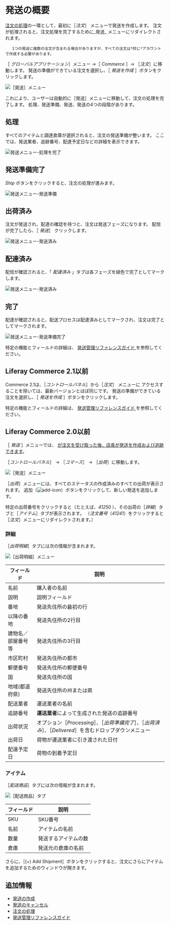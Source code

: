 # 発送の概要

[注文の処理](../orders/processing-an-order.md)の一環として、最初に［_注文_］ メニューで発送を作成します。 注文が処理されると、注文処理を完了するために_発送_ メニューにリダイレクトされます。

```note::
   1つの発送に複数の注文が含まれる場合がありますが、すべての注文は*同じ*アカウントで作成する必要があります。
```

［ _グローバルアプリケーション_］メニュー →［ _Commerce_ ］→ ［_注文_］に移動します。 発送の準備ができている注文を選択し、［ _発送を作成_ ］ボタンをクリックします。

![［発送］メニュー](./introduction-to-shipments/images/04.png)

これにより、ユーザーは自動的に［発送］メニューに移動して、注文の処理を完了します。 処理、発送準備、発送、発送の4つの段階があります。

## 処理

すべてのアイテムと調達倉庫が選択されると、注文の発送準備が整います。 ここでは、発送業者、追跡番号、配達予定日などの詳細を表示できます。

![発送メニュー-処理を完了](./introduction-to-shipments/images/05.png)

## 発送準備完了

 _Ship_ ボタンをクリックすると、注文の処理が進みます。

![発送メニュー-発送準備](./introduction-to-shipments/images/06.png)

## 出荷済み

注文が発送され、配達の確認を待つと、注文は発送フェーズになります。 配信が完了したら、［ _発送_］ クリックします。

![発送メニュー-発送済み](./introduction-to-shipments/images/08.png)

## 配達済み

配信が確認されると、「 _配達済み_ 」タブは各フェーズを緑色で完了としてマークします。

![発送メニュー-発送済み](./introduction-to-shipments/images/09.png)

## 完了

配達が確認されると、配送プロセスは配達済みとしてマークされ、注文は完了としてマークされます。

![発送メニュー-発送準備完了](./introduction-to-shipments/images/07.png)

特定の機能とフィールドの詳細は、 [発送管理リファレンスガイド ](./shipments-management-reference-guide.md) を参照してください。

## Liferay Commerce 2.1以前

Commerce 2.1は、［_コントロールパネル_］から［_注文_］ メニューに アクセスすることを除いては、最新バージョンとほぼ同じです。 発送の準備ができている注文を選択し、［ _発送を作成_ ］ボタンをクリックします。

特定の機能とフィールドの詳細は、 [発送管理リファレンスガイド ](./shipments-management-reference-guide.md) を参照してください。

## Liferay Commerce 2.0以前

［ _発送_ ］メニューでは、 [が注文を受け取った後、店長が発送を作成および追跡できます](../orders/processing-an-order.md#commerce-2-0-and-below)。

［_コントロールパネル_］ → ［_コマース_］ → ［_出荷_］に移動します。

![［発送］メニュー](./introduction-to-shipments/images/01.png)

［_出荷_］メニューには、すべてのステータスの作成済みのすべての出荷が表示されます。 追加（![add-icon](../../images/icon-add.png)）ボタンをクリックして、新しい発送を追加します。

特定の出荷番号をクリックすると（たとえば、_41250_ ）、その出荷の［_詳細_］タブと［_アイテム_］タブが表示されます。 （_注文番号_（_41241_）をクリックすると［_注文_］メニューにリダイレクトされます。）

### 詳細

［_出荷明細_］タブには次の情報が含まれます。

![［出荷明細］メニュー](./introduction-to-shipments/images/02.png)

| フィールド     | 説明                                                                  |
| --------- | ------------------------------------------------------------------- |
| 名前        | 購入者の名前                                                              |
| 説明        | 説明フィールド                                                             |
| 番地        | 発送先住所の最初の行                                                          |
| 以降の番地     | 発送先住所の2行目                                                           |
| 建物名／部屋番号等 | 発送先住所の3行目                                                           |
| 市区町村      | 発送先住所の都市                                                            |
| 郵便番号      | 発送先住所の郵便番号                                                          |
| 国         | 発送先住所の国                                                             |
| 地域(都道府県)  | 発送先住所の州または県                                                         |
| 配送業者      | 運送業者の名前                                                             |
| 追跡番号      | **運送業者**によって生成された発送の追跡番号                                            |
| 出荷状況      | オプション［_Processing_］、［_出荷準備完了_］、［_出荷済み_］、［_Delivered_］を含むドロップダウンメニュー |
| 出荷日       | 荷物が運送業者に引き渡された日付                                                    |
| 配達予定日     | 荷物の到着予定日                                                            |

### アイテム

［_配送商品_］タブには次の情報が含まれます。

![［配送商品］タブ](./introduction-to-shipments/images/03.png)

| フィールド | 説明         |
| ----- | ---------- |
| SKU   | SKU番号      |
| 名前    | アイテムの名前    |
| 数量    | 発送するアイテムの数 |
| 倉庫    | 発送元の倉庫の名前  |

さらに、［(+) Add Shipment］ボタンをクリックすると、注文にさらにアイテムを追加するためのウィンドウが開きます。

## 追加情報

* [発送の作成](./creating-a-shipment.md)
* [発送のキャンセル](./cancelling-a-shipment.md)
* [注文の処理](../orders/processing-an-order.md)
* [発送管理リファレンスガイド](./shipments-management-reference-guide.md)
